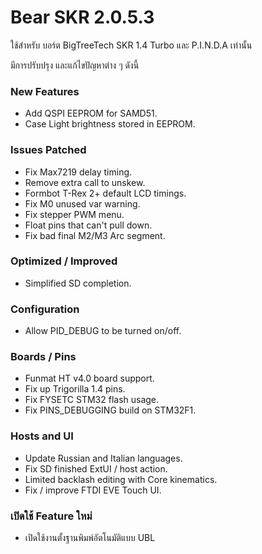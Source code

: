 # Bear SKR 2.0.5.3

ใช้สำหรับ บอร์ต BigTreeTech SKR 1.4 Turbo และ P.I.N.D.A เท่านั้น

มีการปรับปรุง และแก้ไขปัญหาต่าง ๆ ดังนี้

### New Features

* Add QSPI EEPROM for SAMD51.
* Case Light brightness stored in EEPROM.

### Issues Patched

* Fix Max7219 delay timing.
* Remove extra call to unskew.
* Formbot T-Rex 2+ default LCD timings.
* Fix M0 unused var warning.
* Fix stepper PWM menu.
* Float pins that can't pull down.
* Fix bad final M2/M3 Arc segment.

### Optimized / Improved

* Simplified SD completion.

### Configuration

* Allow PID_DEBUG to be turned on/off.

### Boards / Pins

* Funmat HT v4.0 board support.
* Fix up Trigorilla 1.4 pins.
* Fix FYSETC STM32 flash usage.
* Fix PINS_DEBUGGING build on STM32F1.

### Hosts and UI

* Update Russian and Italian languages.
* Fix SD finished ExtUI / host action.
* Limited backlash editing with Core kinematics.
* Fix / improve FTDI EVE Touch UI.

### เปิดใช้ Feature ใหม่

* เปิดใช้งานตั้งฐานพิมพ์อัตโนมัติแบบ UBL
